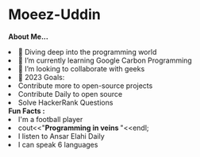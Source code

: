 # Moeez-Uddin
<strong>About Me...</strong>
      <li>🔭 Diving deep into the programming world</li>
      <li>🌱 I’m currently learning Google Carbon Programming</li>
      <li>👯 I’m looking to collaborate with geeks</li>
      <li>🥅 2023 Goals:
          <li>Contribute more to open-source projects</li>
          <li>Contribute Daily to open source</li>
          <li>Solve HackerRank Questions</li>
       <strong>Fun Facts :</strong>
          <li>I'm a football player </li>
          <li>cout<<"<strong>Programming in veins </strong>"<<endl;</li>
          <li>I listen to Ansar Elahi  Daily</li>
          <li>I can speak 6 languages</li>
      </li>
